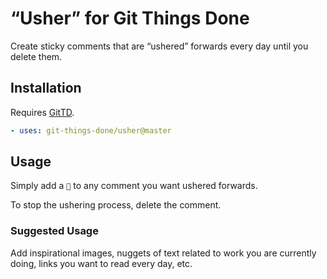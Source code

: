 # “Usher” for Git Things Done

Create sticky comments that are “ushered” forwards every day until you delete
them.

## Installation

Requires [GitTD](https://github.com/git-things-done/gtd).

```yaml
- uses: git-things-done/usher@master
```

## Usage

Simply add a `👀` to any comment you want ushered forwards.

To stop the ushering process, delete the comment.

### Suggested Usage

Add inspirational images, nuggets of text related to work you are currently
doing, links you want to read every day, etc.
